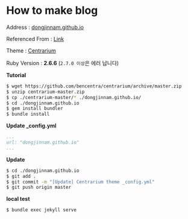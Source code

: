 # How to make blog



Address : [dongjinnam.github.io](https://dongjinnam.github.io)

Referenced From : [Link](https://zoomkoding.github.io/gitblog/2019/08/15/git-blog-1.html)

Theme : [Centrarium](http://jekyllthemes.org/themes/centrarium/)

Ruby Version : **2.6.6** (`2.7.0 이상`은 에러 납니다)



**Tutorial**

```sh
$ wget https://github.com/bencentra/centrarium/archive/master.zip
$ unzip centrarium-master.zip
$ cp ./centrarium-master/* ./dongjinnam.github.io/
$ cd ./dongjinnam.github.io
$ gem install bundler
$ bundle install
```



**Update _config.yml**

```yml
...
url: "dongjinnam.github.io"
...
```



**Update**

```sh
$ cd ./dongjinnam.github.io
$ git add .
$ git commit -m "[Update] Centrarium theme _config.yml"
$ git push origin master
```



**local test**

```sh
$ bundle exec jekyll serve
```

